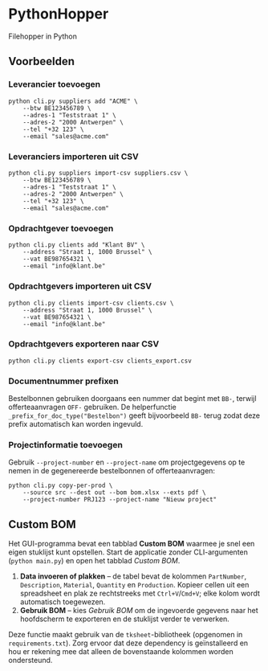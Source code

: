 # PythonHopper
Filehopper in Python

## Voorbeelden

### Leverancier toevoegen

```
python cli.py suppliers add "ACME" \
    --btw BE123456789 \
    --adres-1 "Teststraat 1" \
    --adres-2 "2000 Antwerpen" \
    --tel "+32 123" \
    --email "sales@acme.com"
```

### Leveranciers importeren uit CSV

```
python cli.py suppliers import-csv suppliers.csv \
    --btw BE123456789 \
    --adres-1 "Teststraat 1" \
    --adres-2 "2000 Antwerpen" \
    --tel "+32 123" \
    --email "sales@acme.com"
```

### Opdrachtgever toevoegen

```
python cli.py clients add "Klant BV" \
    --address "Straat 1, 1000 Brussel" \
    --vat BE987654321 \
    --email "info@klant.be"
```

### Opdrachtgevers importeren uit CSV

```
python cli.py clients import-csv clients.csv \
    --address "Straat 1, 1000 Brussel" \
    --vat BE987654321 \
    --email "info@klant.be"
```

### Opdrachtgevers exporteren naar CSV

```
python cli.py clients export-csv clients_export.csv
```

### Documentnummer prefixen

Bestelbonnen gebruiken doorgaans een nummer dat begint met `BB-`, terwijl
offerteaanvragen `OFF-` gebruiken. De helperfunctie
`_prefix_for_doc_type("Bestelbon")` geeft bijvoorbeeld `BB-` terug zodat deze
prefix automatisch kan worden ingevuld.

### Projectinformatie toevoegen

Gebruik `--project-number` en `--project-name` om projectgegevens op te nemen
in de gegenereerde bestelbonnen of offerteaanvragen:

```
python cli.py copy-per-prod \
    --source src --dest out --bom bom.xlsx --exts pdf \
    --project-number PRJ123 --project-name "Nieuw project"
```

## Custom BOM

Het GUI-programma bevat een tabblad **Custom BOM** waarmee je snel een
eigen stuklijst kunt opstellen. Start de applicatie zonder CLI-argumenten
(`python main.py`) en open het tabblad *Custom BOM*.

1. **Data invoeren of plakken** – de tabel bevat de kolommen
   `PartNumber`, `Description`, `Material`, `Quantity` en `Production`.
   Kopieer cellen uit een spreadsheet en plak ze rechtstreeks met
   `Ctrl+V`/`Cmd+V`; elke kolom wordt automatisch toegewezen.
2. **Gebruik BOM** – kies *Gebruik BOM* om de ingevoerde gegevens naar het
   hoofdscherm te exporteren en de stuklijst verder te verwerken.

Deze functie maakt gebruik van de `tksheet`-bibliotheek (opgenomen in
`requirements.txt`). Zorg ervoor dat deze dependency is geïnstalleerd en
hou er rekening mee dat alleen de bovenstaande kolommen worden ondersteund.

